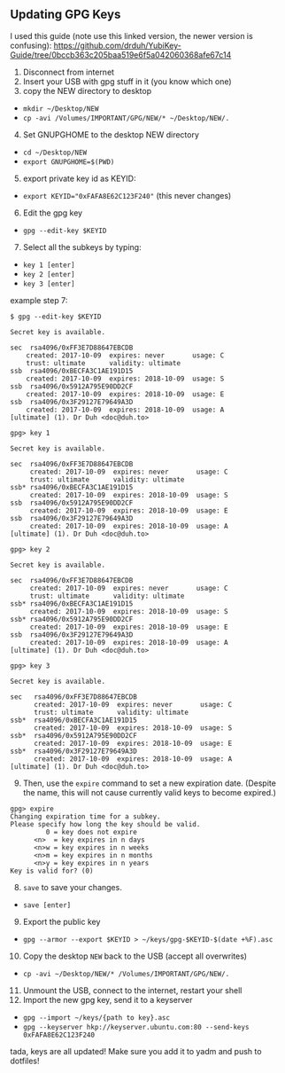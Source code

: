 ## Updating GPG Keys

I used this guide (note use this linked version, the newer version is confusing):
https://github.com/drduh/YubiKey-Guide/tree/0bccb363c205baa519e6f5a042060368afe67c14


1. Disconnect from internet
2. Insert your USB with gpg stuff in it (you know which one)
3. copy the NEW directory to desktop 
  - `mkdir ~/Desktop/NEW`
  - `cp -avi /Volumes/IMPORTANT/GPG/NEW/* ~/Desktop/NEW/.`
4. Set GNUPGHOME to the desktop NEW directory
  - `cd ~/Desktop/NEW`
  - `export GNUPGHOME=$(PWD)`
5. export private key id as KEYID:
  - `export KEYID="0xFAFA8E62C123F240"` (this never changes)
6. Edit the gpg key
  - `gpg --edit-key $KEYID`
7. Select all the subkeys by typing:
  - `key 1 [enter]`
  - `key 2 [enter]`
  - `key 3 [enter]`

example step 7:
```
$ gpg --edit-key $KEYID

Secret key is available.

sec  rsa4096/0xFF3E7D88647EBCDB
    created: 2017-10-09  expires: never       usage: C
    trust: ultimate      validity: ultimate
ssb  rsa4096/0xBECFA3C1AE191D15
    created: 2017-10-09  expires: 2018-10-09  usage: S
ssb  rsa4096/0x5912A795E90DD2CF
    created: 2017-10-09  expires: 2018-10-09  usage: E
ssb  rsa4096/0x3F29127E79649A3D
    created: 2017-10-09  expires: 2018-10-09  usage: A
[ultimate] (1). Dr Duh <doc@duh.to>

gpg> key 1

Secret key is available.

sec  rsa4096/0xFF3E7D88647EBCDB
     created: 2017-10-09  expires: never       usage: C
     trust: ultimate      validity: ultimate
ssb* rsa4096/0xBECFA3C1AE191D15
     created: 2017-10-09  expires: 2018-10-09  usage: S
ssb  rsa4096/0x5912A795E90DD2CF
     created: 2017-10-09  expires: 2018-10-09  usage: E
ssb  rsa4096/0x3F29127E79649A3D
     created: 2017-10-09  expires: 2018-10-09  usage: A
[ultimate] (1). Dr Duh <doc@duh.to>

gpg> key 2

Secret key is available.

sec  rsa4096/0xFF3E7D88647EBCDB
     created: 2017-10-09  expires: never       usage: C
     trust: ultimate      validity: ultimate
ssb* rsa4096/0xBECFA3C1AE191D15
     created: 2017-10-09  expires: 2018-10-09  usage: S
ssb* rsa4096/0x5912A795E90DD2CF
     created: 2017-10-09  expires: 2018-10-09  usage: E
ssb  rsa4096/0x3F29127E79649A3D
     created: 2017-10-09  expires: 2018-10-09  usage: A
[ultimate] (1). Dr Duh <doc@duh.to>

gpg> key 3

Secret key is available.

sec   rsa4096/0xFF3E7D88647EBCDB
      created: 2017-10-09  expires: never       usage: C
      trust: ultimate      validity: ultimate
ssb*  rsa4096/0xBECFA3C1AE191D15
      created: 2017-10-09  expires: 2018-10-09  usage: S
ssb*  rsa4096/0x5912A795E90DD2CF
      created: 2017-10-09  expires: 2018-10-09  usage: E
ssb*  rsa4096/0x3F29127E79649A3D
      created: 2017-10-09  expires: 2018-10-09  usage: A
[ultimate] (1). Dr Duh <doc@duh.to>
```

9. Then, use the `expire` command to set a new expiration date. (Despite the name, this will not cause currently valid keys to become expired.)

```
gpg> expire
Changing expiration time for a subkey.
Please specify how long the key should be valid.
         0 = key does not expire
      <n>  = key expires in n days
      <n>w = key expires in n weeks
      <n>m = key expires in n months
      <n>y = key expires in n years
Key is valid for? (0)
```

8. `save` to save your changes.
  - `save [enter]`
9. Export the public key
  - `gpg --armor --export $KEYID > ~/keys/gpg-$KEYID-$(date +%F).asc`
10. Copy the desktop `NEW` back to the USB (accept all overwrites)
  - `cp -avi ~/Desktop/NEW/* /Volumes/IMPORTANT/GPG/NEW/.`
11. Unmount the USB, connect to the internet, restart your shell
12. Import the new gpg key, send it to a keyserver
  - `gpg --import ~/keys/{path to key}.asc`
  - `gpg --keyserver hkp://keyserver.ubuntu.com:80 --send-keys 0xFAFA8E62C123F240`


tada, keys are all updated! Make sure you add it to yadm and push to dotfiles!